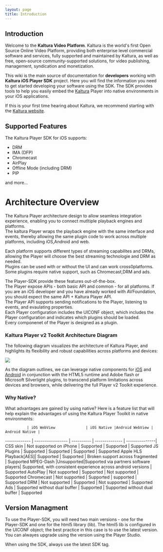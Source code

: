 ```yaml
---
layout: page
title: Introduction
---
```


## Introduction

Welcome to the **Kaltura Video Platform**. Kaltura is the world's first Open Source Online Video Platform, providing both enterprise level commercial software and services, fully supported and maintained by Kaltura, as well as free, open-source community-supported solutions, for video publishing, management, syndication and monetization.

This wiki is the main source of documentation for **developers** working with **Kaltura iOS Player SDK** project. Here you will find the information you need to get started developing your software using the SDK. The SDK provides tools to help you easily embed the [Kaltura](http://player.kaltura.com/docs/) Player into native environments in your iOS applications.

If this is your first time hearing about Kaltura, we recommend starting with the [Kaltura website](http://corp.kaltura.com/).

## Supported Features
The Kaltura Player SDK for iOS supports:  

* DRM  
* IMA (DFP)  
* Chromecast  
* AirPlay  
* Offline Mode (including DRM)  
* PIP

and more...

# Architecture Overview
The Kaltura Player architecture design to allow seamless integration experience, enabling you to connect mutltiple playback engines and platforms.  
The kaltura Player wraps the playback engine with the same interface and events, thereby allowing the same plugin code to work across multiple platforms, including iOS,Android and web.  

Each platform supports different types of streaming capabilites and DRMs, allowing the Player will choose the best streaming technologie and DRM as needed.  
Plugins can be used with or without the UI and can work cross0platforms. Some plugins require native support, such as Chromecast,DRM and ads.

The Player-SDK provide these features out-of-the-box.  
The Player expose APIs - both basic API and common - for all platforms. If you are an iOS developer and you have already worked with AVFoundation, you should expect the same API + Kaltura Player API.  
The Player API supports sending notifications to the Player, listening to events, and evaulating properties.  
Each Player configuration includes the UICONF object, which includes the Player configuration and indicates which plugins should be loaded.  
Every componenet of the Player is designed as a plugin.  

### Kaltura Player v2 Toolkit Architecture Diagram

The following diagram visualizes the architecture of Kaltura Player, and highlights its flexibility and robust capabilities across platforms and devices: 

![](https://knowledge.kaltura.com/sites/default/files/styles/large/public/kaltura-player-toolkit.png)

As the diagram outlines, we can leverage native components for [iOS](https://github.com/kaltura/player-sdk-native-ios/) and [Android](https://github.com/kaltura/player-sdk-native-android) in conjunction with the HTML5 runtime and Adobe flash or Microsoft Silverlight plugins, to transcend platform limitations across devices and browsers, while delivering the full Player v2 Toolkit experience. 

### Why Native?
What advantages are gained by using native? Here is a feature list that will help explain the advantages of using the Kaltura Player Toolkit in native environments:

              | iOS WebView              | iOS Native |Android WebView | Android Native |
------------- | -----------------        | ---------- | -------------- | ---------------|
CSS skin      | Not supported on iPhone  | Supported  | Supported | Supported
JS Plugins    | Supported                | Supported  | Supported | Supported
Apple HLS Playback[AES]| Supported            | Supported  | Broken support across fragmented | Supported
MPEG-Dash     |Unsupported|Supported via partners software players| Supported, with consistent experience across android versions | Supported
AutoPlay     | Not supported  | Supported  | Not supported  | Supported
Chromecast     | Not supported  | Supported  | supported  | Supported
DRM     | Not supported  | Supported  | Not supported  | Supported
Ads     | Supported without dual buffer | Supported  | Supported without dual buffer   | Supported


## Version Managment
To use the Player-SDK, you will need two main versions - one for the Player-SDK and one for the html5 library (lib).
The html5 lib is configured in the UICONF object; the best practice in this case is to use the latest version. You can alwayes upgrade using the version using the Player Studio.  

When using the SDK, always use the latest SDK tag.


